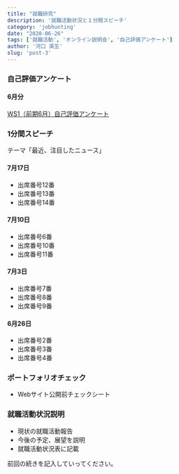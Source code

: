 ```yaml
---
title: "就職研究"
description: '就職活動状況と１分間スピーチ'
category: 'jobhunting'
date: "2020-06-26"
tags: ['就職活動', 'オンライン説明会', '自己評価アンケート']
author: '河口 英生'
slug: 'post-3'
---
```


<div class="post-section">
<h3 class="title is-5" >自己評価アンケート</h3>
<h4 class="title is-6" >6月分</h4>

[WS1（前期6月）自己評価アンケート](https://forms.gle/3FPPeTTmRUSQXfaf9)
</div>


<div class="post-section">
<h3 class="title is-5" >1分間スピーチ</h3>

テーマ「最近、注目したニュース」

<h4 class="title is-6" >7月17日</h4>

- 出席番号12番
- 出席番号13番
- 出席番号14番

<h4 class="title is-6" >7月10日</h4>

- 出席番号6番
- 出席番号10番
- 出席番号11番

<h4 class="title is-6" >7月3日</h4>

- 出席番号7番
- 出席番号8番
- 出席番号9番

<h4 class="title is-6" >6月26日</h4>

- 出席番号2番
- 出席番号3番
- 出席番号4番

</div>

<div class="post-section">
<h3 class="title is-5" >ポートフォリオチェック</h3>

- Webサイト公開前チェックシート

</div>

<div class="post-section">
<h3 class="title is-5" >就職活動状況説明</h3>

+ 現状の就職活動報告
+ 今後の予定、展望を説明
+ 就職活動状況表に記載

前回の続きを記入していってください。

</div>
